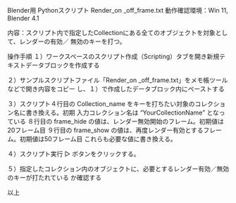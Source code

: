 Blender用 Pythonスクリプト Render_on _off_frame.txt
動作確認環境：Win 11, Blender 4.1

内容：スクリプト内で指定したCollectionにある全てのオブジェクトを対象として、レンダーの有効／
無効のキーを打つ。

操作手順
１）ワークスペースのスクリプト作成（Scripting）タブを開き新規テキストデータブロックを作成する

２）サンプルスクリプトファイル「Render_on _off_frame.txt」をメモ帳ツールなどで開き内容をコピー
し、１）で作成したデータブロック内にペーストする

３）スクリプト４行目の Collection_name をキーを打ちたい対象のコレクション名に書き換える。初期
入力コレクション名は “YourCollectionName” となっている
８行目の frame_hide の値は、レンダー無効開始のフレーム。初期値は20フレーム目
９行目の frame_show の値は、再度レンダー有効とするフレーム。初期値は50フレーム目
これらも必要な値に書き換える。

４）スクリプト実行 ▷ ボタンをクリックする。

５）指定したコレクション内のオブジェクトに、必要とするレンダー有効／無効のキーが打たれている
か確認する

以上
